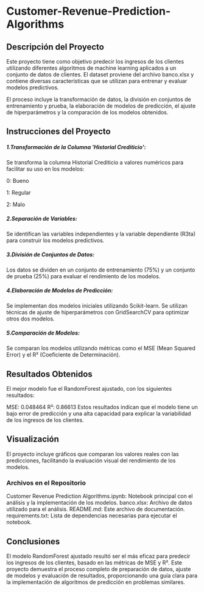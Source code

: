 # Customer-Revenue-Prediction-Algorithms

## Descripción del Proyecto
Este proyecto tiene como objetivo predecir los ingresos de los clientes utilizando diferentes algoritmos de machine learning aplicados a un conjunto de datos de clientes. El dataset proviene del archivo banco.xlsx y contiene diversas características que se utilizan para entrenar y evaluar modelos predictivos.

El proceso incluye la transformación de datos, la división en conjuntos de entrenamiento y prueba, la elaboración de modelos de predicción, el ajuste de hiperparámetros y la comparación de los modelos obtenidos.

## Instrucciones del Proyecto
##### 1.Transformación de la Columna 'Historial Crediticio':

Se transforma la columna Historial Crediticio a valores numéricos para facilitar su uso en los modelos:

0: Bueno

1: Regular

2: Malo

##### 2.Separación de Variables:
Se identifican las variables independientes y la variable dependiente (R3ta) para construir los modelos predictivos.

##### 3.División de Conjuntos de Datos:
Los datos se dividen en un conjunto de entrenamiento (75%) y un conjunto de prueba (25%) para evaluar el rendimiento de los modelos.

##### 4.Elaboración de Modelos de Predicción:
Se implementan dos modelos iniciales utilizando Scikit-learn.
Se utilizan técnicas de ajuste de hiperparámetros con GridSearchCV para optimizar otros dos modelos.

##### 5.Comparación de Modelos:
Se comparan los modelos utilizando métricas como el MSE (Mean Squared Error) y el R² (Coeficiente de Determinación).

## Resultados Obtenidos
El mejor modelo fue el RandomForest ajustado, con los siguientes resultados:

MSE: 0.048464
R²: 0.86613
Estos resultados indican que el modelo tiene un bajo error de predicción y una alta capacidad para explicar la variabilidad de los ingresos de los clientes.

## Visualización
El proyecto incluye gráficos que comparan los valores reales con las predicciones, facilitando la evaluación visual del rendimiento de los modelos.

### Archivos en el Repositorio
Customer Revenue Prediction Algorithms.ipynb: Notebook principal con el análisis y la implementación de los modelos.
banco.xlsx: Archivo de datos utilizado para el análisis.
README.md: Este archivo de documentación.
requirements.txt: Lista de dependencias necesarias para ejecutar el notebook.

## Conclusiones
El modelo RandomForest ajustado resultó ser el más eficaz para predecir los ingresos de los clientes, basado en las métricas de MSE y R². Este proyecto demuestra el proceso completo de preparación de datos, ajuste de modelos y evaluación de resultados, proporcionando una guía clara para la implementación de algoritmos de predicción en problemas similares.
